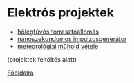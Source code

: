 # Elektrós projektek

- [hőlégfúvós forrasztóállomás](heatgun/heatgun.md)
- [nanoszekundumos impulzusgenerátor](tdr/tdr.md)
- [meteorológiai műhold vétele](noaa/noaa.md)

(projektek feltöltés alatt)

[Főoldalra](../README.md)
